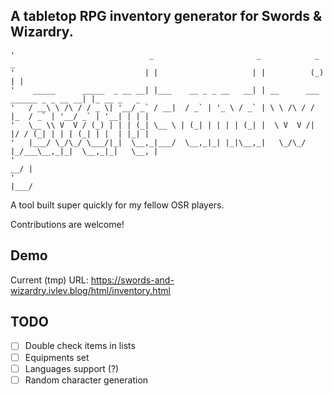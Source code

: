 A tabletop RPG inventory generator for Swords & Wizardry.
----

```
'                              _                       _            _                  _
'                             | |                     | |          (_)                | |
'    _____      _____  _ __ __| |___    __ _ _ __   __| | __      ___ ______ _ _ __ __| |_ __ _   _
'   / __\ \ /\ / / _ \| '__/ _` / __|  / _` | '_ \ / _` | \ \ /\ / / |_  / _` | '__/ _` | '__| | | |
'   \__ \\ V  V / (_) | | | (_| \__ \ | (_| | | | | (_| |  \ V  V /| |/ / (_| | | | (_| | |  | |_| |
'   |___/ \_/\_/ \___/|_|  \__,_|___/  \__,_|_| |_|\__,_|   \_/\_/ |_/___\__,_|_|  \__,_|_|   \__, |
'                                                                                              __/ |
'                                                                                             |___/
```

A tool built super quickly for my fellow OSR players.

Contributions are welcome!

## Demo
Current (tmp) URL: https://swords-and-wizardry.ivlev.blog/html/inventory.html

## TODO
- [ ] Double check items in lists
- [ ] Equipments set
- [ ] Languages support (?)
- [ ] Random character generation
